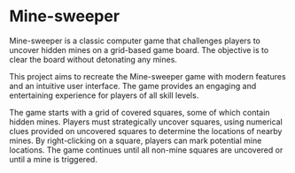 # Mine-sweeper

Mine-sweeper is a classic computer game that challenges players to uncover hidden mines on a grid-based game board. The objective is to clear the board without detonating any mines.

This project aims to recreate the Mine-sweeper game with modern features and an intuitive user interface. The game provides an engaging and entertaining experience for players of all skill levels.

The game starts with a grid of covered squares, some of which contain hidden mines. Players must strategically uncover squares, using numerical clues provided on uncovered squares to determine the locations of nearby mines. By right-clicking on a square, players can mark potential mine locations. The game continues until all non-mine squares are uncovered or until a mine is triggered.
